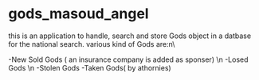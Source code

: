 # gods_masoud_angel

this is an application to handle, search and store Gods object in a datbase for the national search. various kind of Gods are:n\

-New Sold Gods ( an insurance company is added as sponser) \n
-Losed Gods          \n
-Stolen Gods
-Taken Gods( by athornies)
